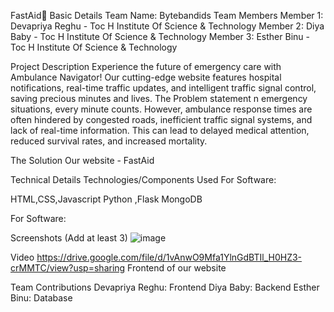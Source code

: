 FastAid🎯
Basic Details
Team Name: Bytebandids
Team Members
Member 1: Devapriya Reghu - Toc H Institute Of Science & Technology
Member 2: Diya Baby - Toc H Institute Of Science & Technology
Member 3: Esther Binu - Toc H Institute Of Science & Technology

Project Description
Experience the future of emergency care with Ambulance Navigator! Our cutting-edge website features hospital notifications, real-time traffic updates, and intelligent traffic signal control, saving precious minutes and lives.
The Problem statement
n emergency situations, every minute counts. However, ambulance response times are often hindered by congested roads, inefficient traffic signal systems, and lack of real-time information. This can lead to delayed medical attention, reduced survival rates, and increased mortality.



The Solution
Our website - FastAid

Technical Details
Technologies/Components Used
For Software:

HTML,CSS,Javascript
Python ,Flask
MongoDB






For Software:

Screenshots (Add at least 3)
![image](https://github.com/user-attachments/assets/25908916-23b8-4d0c-9e96-e5df9a36bb7f)







Video
https://drive.google.com/file/d/1vAnwO9Mfa1YlnGdBTIl_H0HZ3-crMMTC/view?usp=sharing
Frontend of our website


Team Contributions
Devapriya Reghu: Frontend
Diya Baby: Backend
Esther Binu: Database

